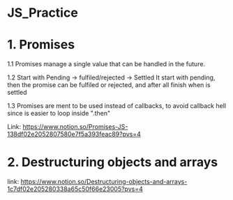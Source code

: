 # JS_Practice

# 1. Promises

1.1 Promises manage a single value that can be handled in the future.

1.2 Start with Pending -> fulfiled/rejected -> Settled
It start with pending, then the promise can be fulfiled or rejected, and after all finish when is settled

1.3 Promises are ment to be used instead of callbacks, to avoid callback hell since is easier to loop inside ".then"

Link: https://www.notion.so/Promises-JS-138df02e2052807580e7f5a393feac89?pvs=4

# 2. Destructuring objects and arrays

link: https://www.notion.so/Destructuring-objects-and-arrays-1c7df02e205280338a65c50f66e23005?pvs=4
